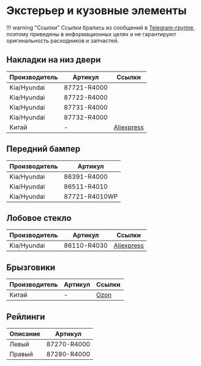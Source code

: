 # Экстерьер и кузовные элементы

!!! warning "Ссылки"
    Ссылки брались из сообщений в [Telegram-группе](https://t.me/Kia_Sportage_5_Turbo), поэтому приведены в информационных целях и не гарантируют оригинальность расходников и запчастей.

## Накладки на низ двери
| Производитель | Артикул   | Ссылки |
|---|---|---|
| Kia/Hyundai |87721-R4000 |
| Kia/Hyundai |87722-R4000 |
| Kia/Hyundai |87731-R4000 |
| Kia/Hyundai |87732-R4000 |
| Китай | - | [Aliexpress](https://aliexpress.ru/item/1005007795959195.html)|


## Передний бампер 
| Производитель | Артикул   |
|---|---|
| Kia/Hyundai |86391-R4000 |
| Kia/Hyundai |86511-R4010 |
| Kia/Hyundai |87721-R4010WP |


## Лобовое стекло
| Производитель | Артикул | Ссылки |
|---|---| --- |
| Kia/Hyundai | 86110-R4030 | [Aliexpress](https://sl.aliexpress.ru/p?key=d2KcV8Z) |

## Брызговики

| Производитель | Артикул   | Ссылки |
|---|---|---|
| Китай | - | [Ozon](https://ozon.ru/t/mzDJV1R)|


## Рейлинги
| Описание | Артикул |
| --- | --- |
| Левый | 87270-R4000 |
| Правый| 87280-R4000 |